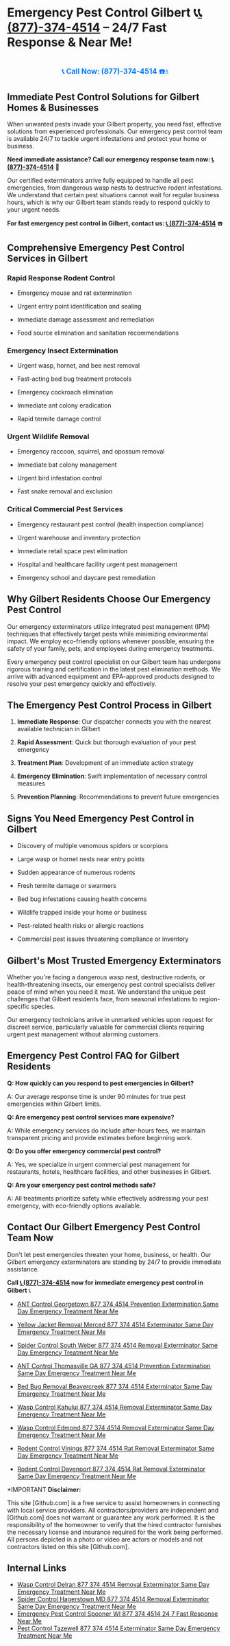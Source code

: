 # Emergency Pest Control Gilbert 📞[📞 (877)-374-4514](https://pest-control-4514.netlify.app) – 24/7 Fast Response & Near Me! 
# 

<p align="center" style="font-size: 1.2em; font-weight: bold; margin: 20px 0;">
  <a href="https://pest-control-4514.netlify.app" target="_blank" style="color: #007BFF; text-decoration: none;">📞 Call Now: (877)-374-4514 ☎️💧</a>
</p>

## Immediate Pest Control Solutions for Gilbert Homes & Businesses

When unwanted pests invade your Gilbert property, you need fast, effective solutions from experienced professionals. Our emergency pest control team is available 24/7 to tackle urgent infestations and protect your home or business.

**Need immediate assistance? Call our emergency response team now: [📞 (877)-374-4514](https://pest-control-4514.netlify.app)** 📱

Our certified exterminators arrive fully equipped to handle all pest emergencies, from dangerous wasp nests to destructive rodent infestations. We understand that certain pest situations cannot wait for regular business hours, which is why our Gilbert team stands ready to respond quickly to your urgent needs.

**For fast emergency pest control in Gilbert, contact us: [📞 (877)-374-4514](https://pest-control-4514.netlify.app)** ☎️

## Comprehensive Emergency Pest Control Services in Gilbert

### Rapid Response Rodent Control

- Emergency mouse and rat extermination  

- Urgent entry point identification and sealing  

- Immediate damage assessment and remediation  

- Food source elimination and sanitation recommendations  

### Emergency Insect Extermination

- Urgent wasp, hornet, and bee nest removal  

- Fast-acting bed bug treatment protocols  

- Emergency cockroach elimination  

- Immediate ant colony eradication  

- Rapid termite damage control  

### Urgent Wildlife Removal

- Emergency raccoon, squirrel, and opossum removal  

- Immediate bat colony management  

- Urgent bird infestation control  

- Fast snake removal and exclusion  

### Critical Commercial Pest Services

- Emergency restaurant pest control (health inspection compliance)  

- Urgent warehouse and inventory protection  

- Immediate retail space pest elimination  

- Hospital and healthcare facility urgent pest management  

- Emergency school and daycare pest remediation  

## Why Gilbert Residents Choose Our Emergency Pest Control

Our emergency exterminators utilize integrated pest management (IPM) techniques that effectively target pests while minimizing environmental impact. We employ eco-friendly options whenever possible, ensuring the safety of your family, pets, and employees during emergency treatments.

Every emergency pest control specialist on our Gilbert team has undergone rigorous training and certification in the latest pest elimination methods. We arrive with advanced equipment and EPA-approved products designed to resolve your pest emergency quickly and effectively.

## The Emergency Pest Control Process in Gilbert

1. **Immediate Response**: Our dispatcher connects you with the nearest available technician in Gilbert  

2. **Rapid Assessment**: Quick but thorough evaluation of your pest emergency  

3. **Treatment Plan**: Development of an immediate action strategy  

4. **Emergency Elimination**: Swift implementation of necessary control measures  

5. **Prevention Planning**: Recommendations to prevent future emergencies  

## Signs You Need Emergency Pest Control in Gilbert

- Discovery of multiple venomous spiders or scorpions  

- Large wasp or hornet nests near entry points  

- Sudden appearance of numerous rodents  

- Fresh termite damage or swarmers  

- Bed bug infestations causing health concerns  

- Wildlife trapped inside your home or business  

- Pest-related health risks or allergic reactions  

- Commercial pest issues threatening compliance or inventory  

## Gilbert's Most Trusted Emergency Exterminators

Whether you're facing a dangerous wasp nest, destructive rodents, or health-threatening insects, our emergency pest control specialists deliver peace of mind when you need it most. We understand the unique pest challenges that Gilbert residents face, from seasonal infestations to region-specific species.

Our emergency technicians arrive in unmarked vehicles upon request for discreet service, particularly valuable for commercial clients requiring urgent pest management without alarming customers.

## Emergency Pest Control FAQ for Gilbert Residents

**Q: How quickly can you respond to pest emergencies in Gilbert?**  

A: Our average response time is under 90 minutes for true pest emergencies within Gilbert limits.

**Q: Are emergency pest control services more expensive?**  

A: While emergency services do include after-hours fees, we maintain transparent pricing and provide estimates before beginning work.

**Q: Do you offer emergency commercial pest control?**  

A: Yes, we specialize in urgent commercial pest management for restaurants, hotels, healthcare facilities, and other businesses in Gilbert.

**Q: Are your emergency pest control methods safe?**  

A: All treatments prioritize safety while effectively addressing your pest emergency, with eco-friendly options available.

## Contact Our Gilbert Emergency Pest Control Team Now

Don't let pest emergencies threaten your home, business, or health. Our Gilbert emergency exterminators are standing by 24/7 to provide immediate assistance.

**Call [📞 (877)-374-4514](https://pest-control-4514.netlify.app) now for immediate emergency pest control in Gilbert** 📞


- [ANT Control Georgetown 877 374 4514 Prevention Extermination Same Day Emergency Treatment Near Me](https://github.com/allyoucaneatsushiin/pest-control/blob/main/ANT-Control-Georgetown-877-374-4514-Prevention-Extermination-Same-Day-Emergency-Treatment-Near-Me.md)
- [Yellow Jacket Removal Merced 877 374 4514 Exterminator Same Day Emergency Treatment Near Me](https://github.com/allyoucaneatsushiin/pest-control/blob/main/Yellow-Jacket-Removal-Merced-877-374-4514-Exterminator-Same-Day-Emergency-Treatment-Near-Me.md)
- [Spider Control South Weber 877 374 4514 Removal Exterminator Same Day Emergency Treatment Near Me](https://github.com/allyoucaneatsushiin/pest-control/blob/main/Spider-Control-South-Weber-877-374-4514-Removal-Exterminator-Same-Day-Emergency-Treatment-Near-Me.md)


- [ANT Control Thomasville GA 877 374 4514 Prevention Extermination Same Day Emergency Treatment Near Me](https://github.com/allyoucaneatsushiin/pest-control/blob/main/ANT-Control-Thomasville-GA-877-374-4514-Prevention-Extermination-Same-Day-Emergency-Treatment-Near-Me.md)
- [Bed Bug Removal Beavercreek 877 374 4514 Exterminator Same Day Emergency Treatment Near Me](https://github.com/allyoucaneatsushiin/pest-control/blob/main/Bed-Bug-Removal-Beavercreek-877-374-4514-Exterminator-Same-Day-Emergency-Treatment-Near-Me.md)
- [Wasp Control Kahului 877 374 4514 Removal Exterminator Same Day Emergency Treatment Near Me](https://github.com/allyoucaneatsushiin/pest-control/blob/main/Wasp-Control-Kahului-877-374-4514-Removal-Exterminator-Same-Day-Emergency-Treatment-Near-Me.md)


- [Wasp Control Edmond 877 374 4514 Removal Exterminator Same Day Emergency Treatment Near Me](https://github.com/allyoucaneatsushiin/pest-control/blob/main/Wasp-Control-Edmond-877-374-4514-Removal-Exterminator-Same-Day-Emergency-Treatment-Near-Me.md)
- [Rodent Control Vinings 877 374 4514 Rat Removal Exterminator Same Day Emergency Treatment Near Me](https://github.com/allyoucaneatsushiin/pest-control/blob/main/Rodent-Control-Vinings-877-374-4514-Rat-Removal-Exterminator-Same-Day-Emergency-Treatment-Near-Me.md)
- [Rodent Control Davenport 877 374 4514 Rat Removal Exterminator Same Day Emergency Treatment Near Me](https://github.com/allyoucaneatsushiin/pest-control/blob/main/Rodent-Control-Davenport-877-374-4514-Rat-Removal-Exterminator-Same-Day-Emergency-Treatment-Near-Me.md)


*IMPORTANT **Disclaimer:**  

This site [Github.com] is a free service to assist homeowners in connecting with local service providers. All contractors/providers are independent and [Github.com] does not warrant or guarantee any work performed. It is the responsibility of the homeowner to verify that the hired contractor furnishes the necessary license and insurance required for the work being performed. All persons depicted in a photo or video are actors or models and not contractors listed on this site [Github.com].


## Internal Links
- [Wasp Control Delran 877 374 4514 Removal Exterminator Same Day Emergency Treatment Near Me](https://github.com/allyoucaneatsushiin/pest-control/blob/main/Wasp-Control-Delran-877-374-4514-Removal-Exterminator-Same-Day-Emergency-Treatment-Near-Me.md)
- [Spider Control Hagerstown MD 877 374 4514 Removal Exterminator Same Day Emergency Treatment Near Me](https://github.com/allyoucaneatsushiin/pest-control/blob/main/Spider-Control-Hagerstown-MD-877-374-4514-Removal-Exterminator-Same-Day-Emergency-Treatment-Near-Me.md)
- [Emergency Pest Control Spooner WI 877 374 4514 24 7 Fast Response Near Me](https://github.com/allyoucaneatsushiin/pest-control/blob/main/Emergency-Pest-Control-Spooner-WI-877-374-4514-24-7-Fast-Response-Near-Me.md)
- [Pest Control Tazewell 877 374 4514 Exterminator Same Day Emergency Treatment Near Me](https://github.com/allyoucaneatsushiin/pest-control/blob/main/Pest-Control-Tazewell-877-374-4514-Exterminator-Same-Day-Emergency-Treatment-Near-Me.md)
